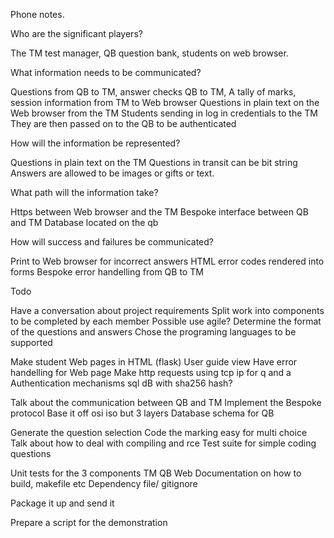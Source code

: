 Phone notes.

Who are the significant players?

The TM test manager, QB question bank, students on web browser.

What information needs to be communicated?

Questions from QB to TM, answer checks QB to TM,
A tally of marks, session information from TM to Web browser
Questions in plain text on the Web browser from the TM
Students sending in log in credentials to the TM
They are then passed on to the QB to be authenticated

How will the information be represented?

Questions in plain text on the TM
Questions in transit can be bit string
Answers are allowed to be images or gifts or text.


What path will the information take?

Https between Web browser and the TM
Bespoke interface between QB and TM
Database located on the qb 

How will success and failures be communicated?

Print to Web browser for incorrect answers
HTML error codes rendered into forms
Bespoke error handelling from QB to TM


Todo

Have a conversation about project requirements 
Split work into components to be completed by each member
Possible use agile?
Determine the format of the questions and answers
Chose the programing languages to be supported 

Make student Web pages in HTML (flask)
User guide view
Have error handelling for Web page
Make http requests using tcp ip for q and a
Authentication mechanisms sql dB with sha256 hash?

Talk about the communication between QB and TM 
Implement the Bespoke protocol
Base it off osi iso but 3 layers
Database schema for QB

Generate the question selection
Code the marking easy for multi choice
Talk about how to deal with compiling and rce 
Test suite for simple coding questions 

Unit tests for the 3 components TM QB Web
Documentation on how to build, makefile etc
Dependency file/ gitignore

Package it up and send it

Prepare a script for the demonstration






